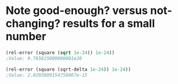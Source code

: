 # Note good-enough? versus not-changing? results for a small number

```scm
(rel-error (square (sqrt 1e-24)) 1e-24))
;Value: 9.765625000000001e20

(rel-error (square (sqrt-delta 1e-24)) 1e-24))
;Value: 2.0203809154758067e-15
```
